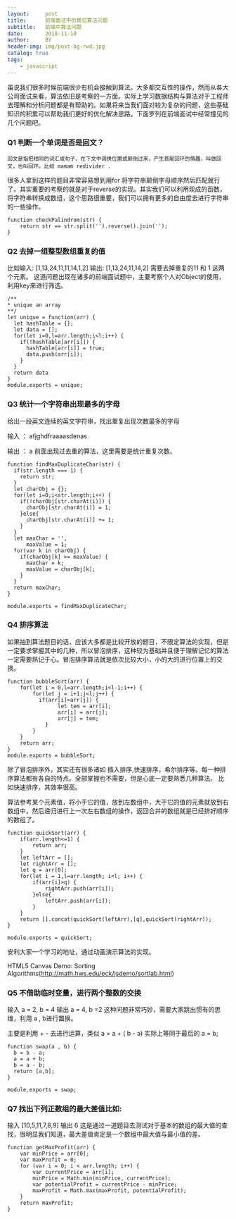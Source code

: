 ```yaml
---
layout:     post
title:      前端面试中的常见算法问题
subtitle:   前端中算法问题
date:       2018-11-10
author:     BY
header-img: img/post-bg-rwd.jpg
catalog: true
tags:
    - javascript
---
```



虽说我们很多时候前端很少有机会接触到算法。大多都交互性的操作，然而从各大公司面试来看，算法依旧是考察的一方面。实际上学习数据结构与算法对于工程师去理解和分析问题都是有帮助的。如果将来当我们面对较为复杂的问题，这些基础知识的积累可以帮助我们更好的优化解决思路。下面罗列在前端面试中经常撞见的几个问题吧。

### Q1 判断一个单词是否是回文？
```
回文是指把相同的词汇或句子，在下文中调换位置或颠倒过来，产生首尾回环的情趣，叫做回文，也叫回环。比如 mamam redivider .
```
很多人拿到这样的题目非常容易想到用for 将字符串颠倒字母顺序然后匹配就行了。其实重要的考察的就是对于reverse的实现。其实我们可以利用现成的函数，将字符串转换成数组，这个思路很重要，我们可以拥有更多的自由度去进行字符串的一些操作。
```
function checkPalindrom(str) {
    return str == str.split('').reverse().join('');
}
```
### Q2 去掉一组整型数组重复的值

比如输入: [1,13,24,11,11,14,1,2]
输出: [1,13,24,11,14,2]
需要去掉重复的11 和 1 这两个元素。
这道问题出现在诸多的前端面试题中，主要考察个人对Object的使用，利用key来进行筛选。
```
/**
* unique an array
**/
let unique = function(arr) {
  let hashTable = {};
  let data = [];
  for(let i=0,l=arr.length;i<l;i++) {
    if(!hashTable[arr[i]]) {
      hashTable[arr[i]] = true;
      data.push(arr[i]);
    }
  }
  return data
}
module.exports = unique;
```
### Q3 统计一个字符串出现最多的字母

给出一段英文连续的英文字符串，找出重复出现次数最多的字母

输入 ： afjghdfraaaasdenas

输出 ： a
前面出现过去重的算法，这里需要是统计重复次数。
```
function findMaxDuplicateChar(str) {
  if(str.length === 1) {
    return str;
  }
  let charObj = {};
  for(let i=0;i<str.length;i++) {
    if(!charObj[str.charAt(i)]) {
      charObj[str.charAt(i)] = 1;
    }else{
      charObj[str.charAt(i)] += 1;
    }
  }
  let maxChar = '',
      maxValue = 1;
  for(var k in charObj) {
    if(charObj[k] >= maxValue) {
      maxChar = k;
      maxValue = charObj[k];
    }
  }
  return maxChar;
}

module.exports = findMaxDuplicateChar;
```
### Q4 排序算法

如果抽到算法题目的话，应该大多都是比较开放的题目，不限定算法的实现，但是一定要求掌握其中的几种，所以冒泡排序，这种较为基础并且便于理解记忆的算法一定需要熟记于心。冒泡排序算法就是依次比较大小，小的大的进行位置上的交换。
```
function bubbleSort(arr) {
    for(let i = 0,l=arr.length;i<l-1;i++) {
        for(let j = i+1;j<l;j++) {
          if(arr[i]>arr[j]) {
                let tem = arr[i];
                arr[i] = arr[j];
                arr[j] = tem;
            }
        }
    }
    return arr;
}
module.exports = bubbleSort;
```
除了冒泡排序外，其实还有很多诸如 插入排序,快速排序，希尔排序等。每一种排序算法都有各自的特点。全部掌握也不需要，但是心底一定要熟悉几种算法。 比如快速排序，其效率很高。

算法参考某个元素值，将小于它的值，放到左数组中，大于它的值的元素就放到右数组中，然后递归进行上一次左右数组的操作，返回合并的数组就是已经排好顺序的数组了。
```
function quickSort(arr) {
    if(arr.length<=1) {
        return arr;
    }
    let leftArr = [];
    let rightArr = [];
    let q = arr[0];
    for(let i = 1,l=arr.length; i<l; i++) {
        if(arr[i]>q) {
            rightArr.push(arr[i]);
        }else{
            leftArr.push(arr[i]);
        }
    }
    return [].concat(quickSort(leftArr),[q],quickSort(rightArr));
}

module.exports = quickSort;
```
安利大家一个学习的地址，通过动画演示算法的实现。

HTML5 Canvas Demo: Sorting Algorithms(http://math.hws.edu/eck/jsdemo/sortlab.html)

### Q5 不借助临时变量，进行两个整数的交换

输入 a = 2, b = 4 输出 a = 4, b =2
这种问题非常巧妙，需要大家跳出惯有的思维，利用 a , b进行置换。

主要是利用 + - 去进行运算，类似 a = a + ( b - a) 实际上等同于最后的 a = b;
```
function swap(a , b) {
  b = b - a;
  a = a + b;
  b = a - b;
  return [a,b];
}

module.exports = swap;
```
### Q7 找出下列正数组的最大差值比如:

输入 [10,5,11,7,8,9]
输出 6
这是通过一道题目去测试对于基本的数组的最大值的查找，很明显我们知道，最大差值肯定是一个数组中最大值与最小值的差。
```
function getMaxProfit(arr) {
    var minPrice = arr[0];
    var maxProfit = 0;
    for (var i = 0; i < arr.length; i++) {
        var currentPrice = arr[i];
        minPrice = Math.min(minPrice, currentPrice);
        var potentialProfit = currentPrice - minPrice;
        maxProfit = Math.max(maxProfit, potentialProfit);
    }
    return maxProfit;
}
```